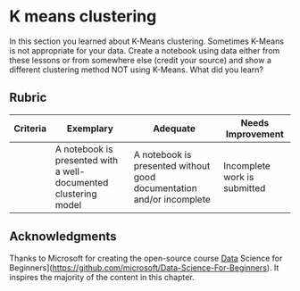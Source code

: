# K means clustering

In this section you learned about K-Means clustering. Sometimes K-Means is not appropriate for your data. Create a notebook using data either from these lessons or from somewhere else (credit your source) and show a different clustering method NOT using K-Means. What did you learn? 

## Rubric

| Criteria | Exemplary                                                       | Adequate                                                             | Needs Improvement            |
| -------- | --------------------------------------------------------------- | -------------------------------------------------------------------- | ---------------------------- |
|          | A notebook is presented with a well-documented clustering model | A notebook is presented without good documentation and/or incomplete | Incomplete work is submitted |

## Acknowledgments

Thanks to Microsoft for creating the open-source course [Data](https://github.com/microsoft/Data-Science-For-Beginners) Science for Beginners](https://github.com/microsoft/Data-Science-For-Beginners). It inspires the majority of the content in this chapter.